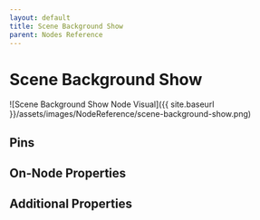 ```yaml
---
layout: default
title: Scene Background Show
parent: Nodes Reference
---
```

# Scene Background Show

![Scene Background Show Node Visual]({{ site.baseurl }}/assets/images/NodeReference/scene-background-show.png)

## Pins

## On-Node Properties

## Additional Properties